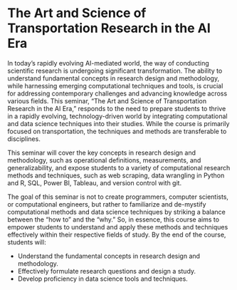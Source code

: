 # The Art and Science of Transportation Research in the AI Era

In today’s rapidly evolving AI-mediated world, the way of conducting scientific research is undergoing significant transformation. The ability to understand fundamental concepts in research design and methodology, while harnessing emerging computational techniques and tools, is crucial for addressing contemporary challenges and advancing knowledge across various fields. This seminar, “The Art and Science of Transportation Research in the AI Era,” responds to the need to prepare students to thrive in a rapidly evolving, technology-driven world by integrating computational and data science techniques into their studies. While the course is primarily focused on transportation, the techniques and methods are transferable to disciplines.

This seminar will cover the key concepts in research design and methodology, such as operational definitions, measurements, and generalizability, and expose students to a variety of computational research methods and techniques, such as web scraping, data wrangling in Python and R, SQL, Power BI, Tableau, and version control with git.

The goal of this seminar is not to create programmers, computer scientists, or computational engineers, but rather to familiarize and de-mystify computational methods and data science techniques by striking a balance between the “how to” and the “why.” So, in essence, this course aims to empower students to understand and apply these methods and techniques effectively within their respective fields of study. By the end of the course, students will:

* Understand the fundamental concepts in research design and methodology.
* Effectively formulate research questions and design a study.
* Develop proficiency in data science tools and techniques.
